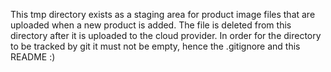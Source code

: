 This tmp directory exists as a staging area for product image files that are uploaded when a new product is added.
The file is deleted from this directory after it is uploaded to the cloud provider.
In order for the directory to be tracked by git it must not be empty, hence the .gitignore and this README :)